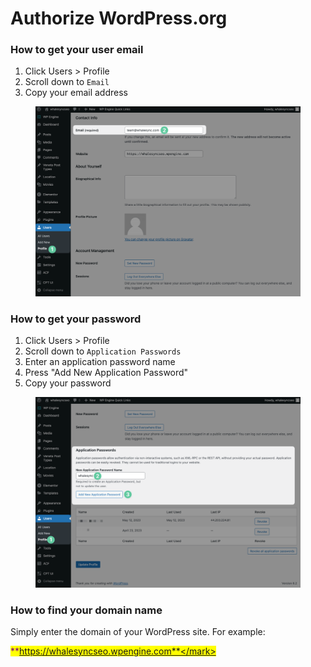 # Authorize WordPress.org

### How to get your user email

1. Click Users > Profile
2. Scroll down to `Email`
3. Copy your email address

<figure><img src="../../.gitbook/assets/wordpress_username.png" alt=""><figcaption></figcaption></figure>

### How to get your password

1. Click Users > Profile
2. Scroll down to `Application Passwords`
3. Enter an application password name
4. Press "Add New Application Password"
5. Copy your password

<figure><img src="../../.gitbook/assets/wordpress_password.png" alt=""><figcaption></figcaption></figure>

### How to find your domain name

Simply enter the domain of your WordPress site. For example:

<mark style="color:purple;background-color:yellow;">**https://whalesyncseo.wpengine.com**</mark>
